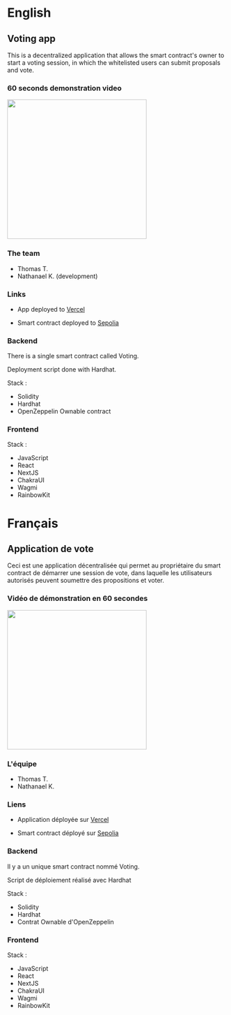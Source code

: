# English

## Voting app

This is a decentralized application that allows the smart contract's owner to start a voting session, in which the whitelisted users can submit proposals and vote.

### 60 seconds demonstration video

<div align="left">
      <a href="https://www.youtube.com/watch?v=Drf6atgNrjY" target="_blank">
         <img src="https://img.youtube.com/vi/Drf6atgNrjY/0.jpg" width="320px">
      </a>
</div>

### The team

- Thomas T.
- Nathanael K. (development)

### Links

- App deployed to <a href="https://alyra-project3-voting.vercel.app/">Vercel</a>

- Smart contract deployed to <a href="https://sepolia.etherscan.io/address/0xA6CdeB35BFda09242e3240Dee74D8F554BaEf66D">Sepolia</a>

### Backend

There is a single smart contract called Voting.

Deployment script done with Hardhat.

Stack :
- Solidity
- Hardhat
- OpenZeppelin Ownable contract

### Frontend

Stack :
- JavaScript
- React
- NextJS
- ChakraUI
- Wagmi
- RainbowKit

# Français

## Application de vote

Ceci est une application décentralisée qui permet au propriétaire du smart contract de démarrer une session de vote, dans laquelle les utilisateurs autorisés peuvent soumettre des propositions et voter.

### Vidéo de démonstration en 60 secondes

<div align="left">
      <a href="https://www.youtube.com/watch?v=Qh5GMMYslwk" target="_blank">
         <img src="https://img.youtube.com/vi/Qh5GMMYslwk/0.jpg" width="320px">
      </a>
</div>

### L'équipe

- Thomas T.
- Nathanael K.

### Liens

- Application déployée sur <a href="https://alyra-project3-voting.vercel.app/">Vercel</a>

- Smart contract déployé sur <a href="https://sepolia.etherscan.io/address/0xA6CdeB35BFda09242e3240Dee74D8F554BaEf66D">Sepolia</a>

### Backend

Il y a un unique smart contract nommé Voting.

Script de déploiement réalisé avec Hardhat

Stack :
- Solidity
- Hardhat
- Contrat Ownable d'OpenZeppelin

### Frontend

Stack :
- JavaScript
- React
- NextJS
- ChakraUI
- Wagmi
- RainbowKit

